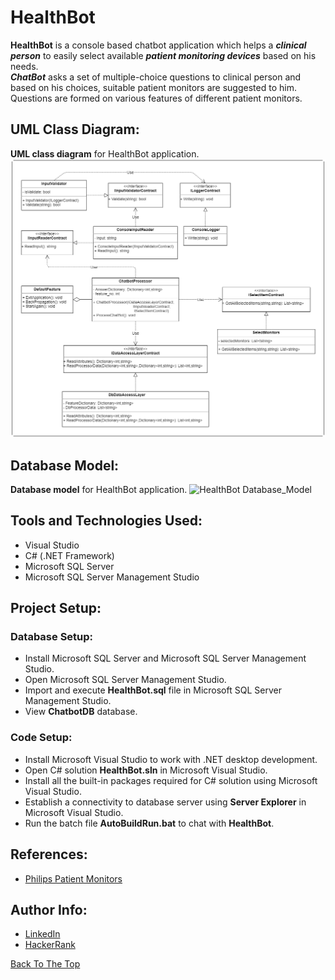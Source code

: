 # HealthBot
**HealthBot** is a console based chatbot application which helps a ***clinical person*** to easily select available ***patient monitoring devices*** based on his needs.   
***ChatBot*** asks a set of multiple-choice questions to clinical person and based on his choices, suitable patient monitors are suggested to him. Questions are formed on various features of different patient monitors.

## UML Class Diagram:
**UML class diagram** for HealthBot application.
![HealthBot UML Class Diagram](https://github.com/anuprshetty/HealthBot/blob/master/images/HealthBotUMLClassDiagram.png)

## Database Model:
**Database model** for HealthBot application.
![HealthBot Database_Model](https://github.com/anuprshetty/HealthBot/blob/master/images/DBSchema_to_DBObject.png)

## Tools and Technologies Used:
- Visual Studio
- C# (.NET Framework)
- Microsoft SQL Server
- Microsoft SQL Server Management Studio

## Project Setup:
### Database Setup:
- Install Microsoft SQL Server and Microsoft SQL Server Management Studio.
- Open Microsoft SQL Server Management Studio.
- Import and execute **HealthBot.sql** file in Microsoft SQL Server Management Studio.
- View **ChatbotDB** database.

### Code Setup:
- Install Microsoft Visual Studio to work with .NET desktop development.
- Open C# solution **HealthBot.sln** in Microsoft Visual Studio.
- Install all the built-in packages required for C# solution using Microsoft Visual Studio.
- Establish a connectivity to database server using **Server Explorer** in Microsoft Visual Studio.
- Run the batch file **AutoBuildRun.bat** to chat with **HealthBot**.

## References:
- [Philips Patient Monitors](https://www.philips.co.in/healthcare/solutions/patient-monitoring/patient-monitoring)

## Author Info:
- [LinkedIn](https://www.linkedin.com/in/anuprshetty/)
- [HackerRank](https://www.hackerrank.com/anuprshetty)

[Back To The Top](#HealthBot)
